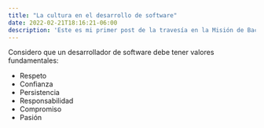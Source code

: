 ```yaml
---
title: "La cultura en el desarrollo de software"
date: 2022-02-21T18:16:21-06:00
description: 'Este es mi primer post de la travesía en la Misión de Backend con Node JS de Launch X.'
---
```


Considero que un desarrollador de software debe tener valores fundamentales:
- Respeto 
- Confianza
- Persistencia 
- Responsabilidad
- Compromiso
- Pasión

